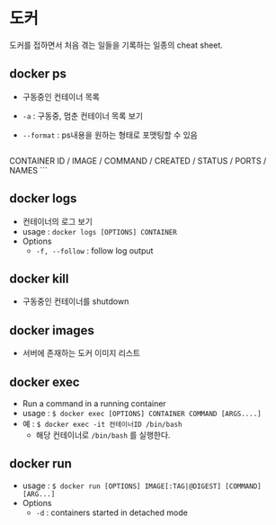 # 도커
도커를 접하면서 처음 겪는 일들을 기록하는 일종의 cheat sheet.

## docker ps
- 구동중인 컨테이너 목록
- `-a` : 구동중, 멈춘 컨테이너 목록 보기
- `--format` : ps내용을 원하는 형태로 포맷팅할 수 있음

	```
CONTAINER ID / IMAGE / COMMAND / CREATED / STATUS / PORTS / NAMES
	```

## docker logs
- 컨테이너의 로그 보기
- usage : `docker logs [OPTIONS] CONTAINER`
- Options
	- `-f, --follow` : follow log output

## docker kill
- 구동중인 컨테이너를 shutdown

## docker images
- 서버에 존재하는 도커 이미지 리스트

## docker exec
- Run a command in a running container
- usage : `$ docker exec [OPTIONS] CONTAINER COMMAND [ARGS....]`
- 예 : `$ docker exec -it 컨테이너ID /bin/bash`
	- 해당 컨테이너로 `/bin/bash` 를 실행한다.

## docker run
- usage : `$ docker run [OPTIONS] IMAGE[:TAG|@DIGEST] [COMMAND] [ARG...]`
- Options
	- `-d` : containers started in detached mode